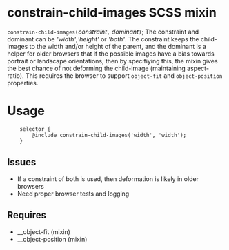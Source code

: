 # constrain-child-images SCSS mixin
`constrain-child-images(`*constraint*`,` *dominant*`)`;
The constraint and dominant can be *'width'*,*'height'* or *'both'*. The constraint keeps the child-images to the width and/or height of the parent, and the dominant is a helper for older browsers that if the possible images have a bias towards portrait or landscape orientations, then by specifiying this, the mixin gives the best chance of not deforming the child-image (maintaining aspect-ratio). This requires the browser to support `object-fit` and `object-position` properties.
# Usage
```
    selector {
        @include constrain-child-images('width', 'width');
    }
```
## Issues
* If a constraint of both is used, then deformation is likely in older browsers
* Need proper browser tests and logging
## Requires
* \_\_object-fit (mixin)
* \_\_object-position (mixin)
